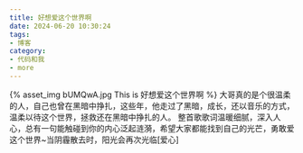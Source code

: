 ```yaml
---
title: 好想爱这个世界啊
date: 2024-06-20 10:30:24
tags:
- 博客
category:
- 代码和我
- more
---
```

{% asset_img bUMQwA.jpg This is 好想爱这个世界啊 %}
大哥真的是个很温柔的人，自己也曾在黑暗中挣扎，这些年，他走过了黑暗，成长，还以音乐的方式，温柔以待这个世界，拯救还在黑暗中挣扎的人。
整首歌歌词温暖细腻，深入人心，总有一句能触碰到你的内心泛起涟漪，希望大家都能找到自己的光芒，勇敢爱这个世界~当阴霾散去时，阳光会再次光临[爱心]